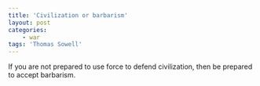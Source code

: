 ```yaml
---
title: 'Civilization or barbarism'
layout: post
categories:
    - war
tags: 'Thomas Sowell'
---
```


If you are not prepared to use force to defend civilization, then be prepared to accept barbarism.
